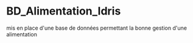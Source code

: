 # BD_Alimentation_Idris
mis en place d'une base de données permettant la bonne gestion d'une alimentation
